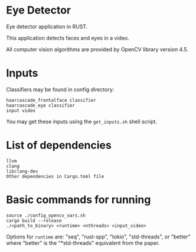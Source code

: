 # Eye Detector #

Eye detector application in RUST.

This application detects faces and eyes in a video.

All computer vision algorithms are provided by OpenCV library version 4.5.

# Inputs

Classifiers may be found in config directory:

	haarcascade_frontalface classifier
	haarcascade_eye classifier
	input video

You may get these inputs using the `get_inputs.sh` shell script.

# List of dependencies

	llvm
	clang 
	libclang-dev
	Other dependencies in Cargo.toml file

# Basic commands for running
	source ./config_opencv_vars.sh
	cargo build --release
	./<path_to_binary> <runtime> <nthreads> <input_video>

Options for `runtime` are: 
	"seq", "rust-spp", "tokio", "std-threads", or "better"
	where "better" is the "*std-threads" equivalent from the paper.
